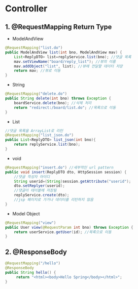 # Controller

## 1. @RequestMapping Return Type

* ModelAndView

```java
@RequestMapping("list.do")
public ModelAndView list(int bno, ModelAndView mav) {
    List<ReplyDTO> list=replyService.list(bno); //댓글 목록
    mav.setViewName("board/reply_list"); //뷰의 이름
    mav.addObject("list", list); //뷰에 전달할 데이터 저장
    return mav; //뷰로 이동
}
```

* String

```java
@RequestMapping("delete.do")
public String delete(int bno) throws Exception {
    boardService.delete(bno); //삭제 처리
    return "redirect:/board/list.do"; //목록으로 이동
}
```

* List

```java
//댓글 목록을 ArrayList로 리턴
@RequestMapping("list_json.do")
public List<ReplyDTO> list_json(int bno){
    return replyService.list(bno);
}
```

* void

```java
@RequestMapping("insert.do") //세부적인 url pattern
public void insert(ReplyDTO dto, HttpSession session) {
    //댓글 작성자 아이디
    String userid=(String)session.getAttribute("userid");
    dto.setReplyer(userid);
    //댓글이 테이블에 저장됨
    replyService.create(dto);
    //jsp 페이지로 가거나 데이터를 리턴하지 않음
}
```

* Model Object

```java
@RequestMapping("view")
public User view(@RequestParam int bno) throws Exception {
    return userService.getUser(id); //목록으로 이동
}
```

## 2. @ResponseBody

```java
@RequestMapping("/hello")
@ResponseBody
public String hello() {
     return "<html><body>Hello Spring</body></html>";
}
```

